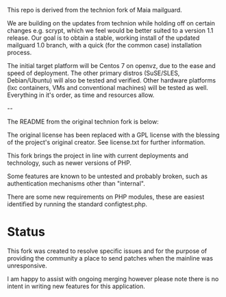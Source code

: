 This repo is derived from the technion fork of Maia mailguard.

We are building on the updates from technion while holding off on certain changes e.g. scrypt, which we feel would be better suited to a version 1.1 release. Our goal is to obtain a stable, working install of the updated mailguard 1.0 branch, with a quick (for the common case) installation process.

The initial target platform will be Centos 7 on openvz, due to the ease and speed of deployment. The other primary distros (SuSE/SLES, Debian/Ubuntu) will also be tested and verified. Other hardware platforms (lxc containers, VMs and conventional machines) will be tested as well. Everything in it's order, as time and resources allow.

-- 

The README from the original technion fork is below:

The original license has been replaced with a GPL license with the blessing of the project's original creator. See license.txt for further information.

This fork brings the project in line with current deployments and technology, such as newer versions of PHP.

Some features are known to be untested and probably broken, such as authentication mechanisms other than "internal".

There are some new requirements on PHP modules, these are easiest identified by running the standard configtest.php.


# Status

This fork was created to resolve specific issues and for the purpose of providing the community a place to send patches when the mainline was unresponsive.

I am happy to assist with ongoing merging however please note there is no intent in writing new features for this application.
